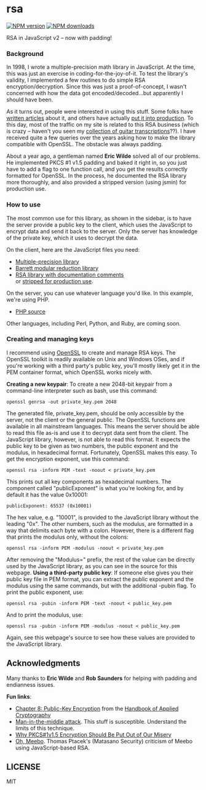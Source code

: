 # rsa

[![NPM version](https://img.shields.io/npm/v/rsa.svg?style=flat)](https://npmjs.org/package/@hudiemon/rsa)
[![NPM downloads](http://img.shields.io/npm/dm/rsa.svg?style=flat)](https://npmjs.org/package/@hudiemon/rsa)  

RSA in JavaScript v2 – now with padding!
### Background
In 1998, I wrote a multiple-precision math library in JavaScript. At the time, this was just an exercise in coding-for-the-joy-of-it. To test the library's validity, I implemented a few routines to do simple RSA encryption/decryption. Since this was just a proof-of-concept, I wasn't concerned with how the data got encoded/decoded...but apparently I should have been.   

As it turns out, people were interested in using this stuff. Some folks have [written articles](http://www.codeproject.com/aspnet/rasinterop.asp) about it, and others have actually [put it into production](https://web.archive.org/web/20071113225212/http://blog.meebo.com/?p=24%20target=). To this day, most of the traffic on my site is related to this RSA business (which is crazy – haven't you seen my [collection of guitar transcriptions](https://ohdave.com/guitar)??). I have received quite a few queries over the years asking how to make the library compatible with OpenSSL. The obstacle was always padding.

About a year ago, a gentleman named **Eric Wilde** solved all of our problems. He implemented PKCS #1 v1.5 padding and baked it right in, so you just have to add a flag to one function call, and you get the results correctly formatted for OpenSSL. In the process, he documented the RSA library more thoroughly, and also provided a stripped version (using jsmin) for production use.

### How to use
The most common use for this library, as shown in the sidebar, is to have the server provide a public key to the client, which uses the JavaScript to encrypt data and send it back to the server. Only the server has knowledge of the private key, which it uses to decrypt the data.

On the client, here are the JavaScript files you need:
* [Multiple-precision library](https://ohdave.com/rsa/BigInt.js)
* [Barrett modular reduction library](https://ohdave.com/rsa/Barrett.js)
* [RSA library with documentation comments](https://ohdave.com/rsa/RSA.js)  
  or [stripped for production use](https://ohdave.com/rsa/RSA_Stripped.js).

On the server, you can use whatever language you'd like. In this example, we're using PHP.
* [PHP source](https://ohdave.com/rsa/decrypt.php.txt)

Other languages, including Perl, Python, and Ruby, are coming soon.
### Creating and managing keys
I recommend using [OpenSSL](https://www.openssl.org/) to create and manage RSA keys. The OpenSSL toolkit is readily available on Unix and Windows OSes, and if you're working with a third party's public key, you'll mostly likely get it in the PEM container format, which OpenSSL works nicely with.

**Creating a new keypair**: To create a new 2048-bit keypair from a command-line interpreter such as bash, use this command:
```
openssl genrsa -out private_key.pem 2048
```
The generated file, private_key.pem, should be only accessible by the server, not the client or the general public. The OpenSSL functions are available in all mainstream languages. This means the server should be able to read this file as-is and use it to decrypt data sent from the client. The JavaScript library, however, is not able to read this format. It expects the public key to be given as two numbers, the public exponent and the modulus, in hexadecimal format. Fortunately, OpenSSL makes this easy. To get the encryption exponent, use this command:
```
openssl rsa -inform PEM -text -noout < private_key.pem
```
This prints out all key components as hexadecimal numbers. The component called "publicExponent" is what you're looking for, and by default it has the value 0x10001:
```
publicExponent: 65537 (0x10001)
```
The hex value, e.g. "10001", is provided to the JavaScript library without the leading "0x". The other numbers, such as the modulus, are formatted in a way that delimits each byte with a colon. However, there is a different flag that prints the modulus only, without the colons:
```
openssl rsa -inform PEM -modulus -noout < private_key.pem
```
After removing the "Modulus=" prefix, the rest of the value can be directly used by the JavaScript library, as you can see in the source for this webpage.
**Using a third-party public key**: If someone else gives you their public key file in PEM format, you can extract the public exponent and the modulus using the same commands, but with the additional -pubin flag. To print the public exponent, use:
```
openssl rsa -pubin -inform PEM -text -noout < public_key.pem
```
And to print the modulus, use:
```
openssl rsa -pubin -inform PEM -modulus -noout < public_key.pem
```
Again, see this webpage's source to see how these values are provided to the JavaScript library.
## Acknowledgments
Many thanks to **Eric Wilde** and **Rob Saunders** for helping with padding and endianness issues.

**Fun links**:
* [Chapter 8: Public-Key Encryption](http://cacr.uwaterloo.ca/hac/about/chap8.pdf) from the [Handbook of Applied Cryptography](http://www.cacr.math.uwaterloo.ca/hac)
* [Man-in-the-middle attack](http://en.wikipedia.org/wiki/Man-in-the-middle_attack). This stuff is susceptible. Understand the limits of this technique.
* [Why PKCS#1v1.5 Encryption Should Be Put Out of Our Misery](http://cryptosense.com/why-pkcs1v1-5-encryption-should-be-put-out-of-our-misery/)
* [Oh, Meebo](https://web.archive.org/web/20091216114817/http://chargen.matasano.com/chargen/2006/4/28/oh-meebo.html). Thomas Ptacek's (Matasano Security) criticism of Meebo using JavaScript-based RSA.
## LICENSE

MIT

